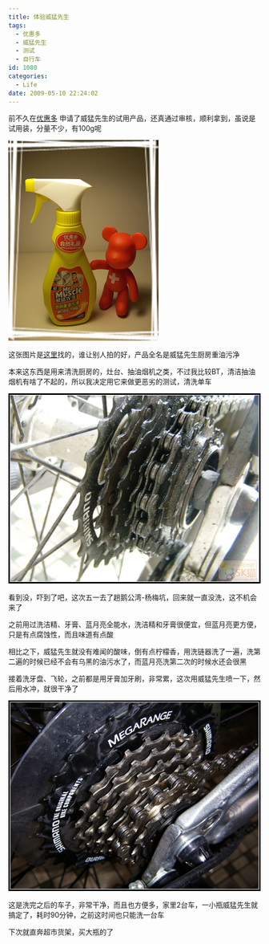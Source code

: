 ```yaml
---
title: 体验威猛先生
tags:
  - 优惠多
  - 威猛先生
  - 测试
  - 自行车
id: 1080
categories:
  - Life
date: 2009-05-10 22:24:02
---
```


前不久在[优惠多](http://youhuiduo.net) 申请了威猛先生的试用产品，还真通过审核，顺利拿到，虽说是试用装，分量不少，有100g呢&nbsp;

![](/images/2009/05/10_200905172228530776_6779.jpg)

这张图片是[这里](http://blog.eccn.com/u/123895/archives/2009/16328.htm)找的，谁让别人拍的好，产品全名是威猛先生厨房重油污净

本来这东西是用来清洗厨房的，灶台、抽油烟机之类，不过我比较BT，清洁抽油烟机有啥了不起的，所以我决定用它来做更恶劣的测试，清洗单车

![](/images/2009/05/10_200905172237304243_6780.jpg)

看到没，吓到了吧，这次五一去了趟鹅公湾-杨梅坑，回来就一直没洗，这不机会来了

之前用过洗洁精、牙膏、蓝月亮全能水，洗洁精和牙膏很便宜，但蓝月亮更方便，只是有点腐蚀性，而且味道有点酸

相比之下，威猛先生就没有难闻的酸味，倒有点柠檬香，用洗链器洗了一遍，洗第二遍的时候已经不会有乌黑的油污水了，而蓝月亮洗第二次的时候水还会很黑

接着洗牙盘、飞轮，之前都是用牙膏加牙刷，非常累，这次用威猛先生喷一下，然后用水冲，就很干净了

![](/images/2009/05/10_200905172247044731_6781.jpg)

这是洗完之后的车子，非常干净，而且也方便多，家里2台车，一小瓶威猛先生就搞定了，耗时90分钟，之前这时间也只能洗一台车

下次就直奔超市货架，买大瓶的了
